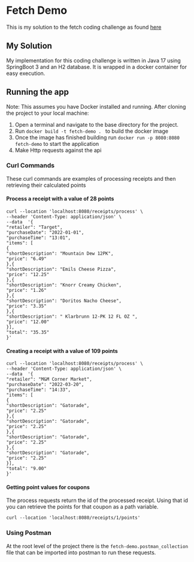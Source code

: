 # Fetch Demo

This is my solution to the fetch coding challenge as found [here](https://github.com/fetch-rewards/receipt-processor-challenge)

## My Solution
My implementation for this coding challenge is written in Java 17 using SpringBoot 3 and an H2 database.  It is wrapped in a docker container for easy execution.

## Running the app

Note: This assumes you have Docker installed and running.
After cloning the project to your local machine:

 1. Open a terminal and navigate to the base directory for the project.
 2. Run `docker build -t fetch-demo . ` to build the docker image
 3. Once the image has finished building run `docker run -p 8080:8080 fetch-demo` to start the application
 4. Make Http requests against the api

### Curl Commands
These curl commands are examples of processing receipts and then retrieving their calculated points

#### Process a receipt with a value of 28 points

```curl
curl --location 'localhost:8080/receipts/process' \
--header 'Content-Type: application/json' \
--data  '{
"retailer": "Target",
"purchaseDate": "2022-01-01",
"purchaseTime": "13:01",
"items": [
{
"shortDescription": "Mountain Dew 12PK",
"price": "6.49"
},{
"shortDescription": "Emils Cheese Pizza",
"price": "12.25"
},{
"shortDescription": "Knorr Creamy Chicken",
"price": "1.26"
},{
"shortDescription": "Doritos Nacho Cheese",
"price": "3.35"
},{
"shortDescription": " Klarbrunn 12-PK 12 FL OZ ",
"price": "12.00"
}],
"total": "35.35"
}'
```

#### Creating a receipt with a value of 109 points
```curl
curl --location 'localhost:8080/receipts/process' \
--header 'Content-Type: application/json' \
--data  '{
"retailer": "M&M Corner Market",
"purchaseDate": "2022-03-20",
"purchaseTime": "14:33",
"items": [
{
"shortDescription": "Gatorade",
"price": "2.25"
},{
"shortDescription": "Gatorade",
"price": "2.25"
},{
"shortDescription": "Gatorade",
"price": "2.25"
},{
"shortDescription": "Gatorade",
"price": "2.25"
}],
"total": "9.00"
}'
```

#### Getting point values for coupons
The process requests return the id of the processed receipt. Using that id you can retrieve the points for that coupon as a path variable. 
```curl
curl --location 'localhost:8080/receipts/1/points'
```
### Using Postman
At the root level of the project there is the `fetch-demo.postman_collection` file that can be imported into postman to run these requests.
